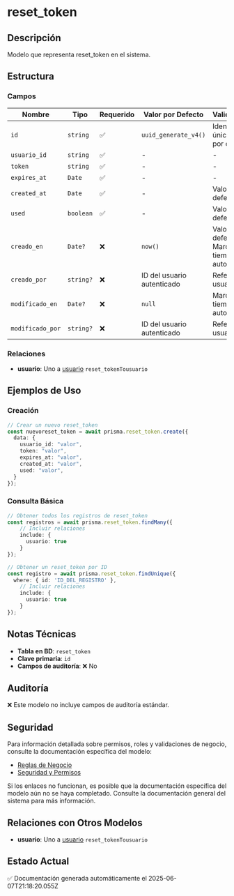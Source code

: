 # reset_token

## Descripción
Modelo que representa reset_token en el sistema.

## Estructura

### Campos

| Nombre | Tipo | Requerido | Valor por Defecto | Validaciones | Descripción |
|--------|------|-----------|-------------------|--------------|-------------|
| `id` | `string` | ✅ | `uuid_generate_v4()` | Identificador único, Valor por defecto |  |
| `usuario_id` | `string` | ✅ | - | - |  |
| `token` | `string` | ✅ | - | - |  |
| `expires_at` | `Date` | ✅ | - | - |  |
| `created_at` | `Date` | ✅ | - | Valor por defecto |  |
| `used` | `boolean` | ✅ | - | Valor por defecto |  |
| `creado_en` | `Date?` | ❌ | `now()` | Valor por defecto, Marca de tiempo automática |  |
| `creado_por` | `string?` | ❌ | ID del usuario autenticado | Referencia a usuario |  |
| `modificado_en` | `Date?` | ❌ | `null` | Marca de tiempo automática |  |
| `modificado_por` | `string?` | ❌ | ID del usuario autenticado | Referencia a usuario |  |

### Relaciones

- **usuario**: Uno a [usuario](./usuario.md) `reset_tokenTousuario`

## Ejemplos de Uso

### Creación

```typescript
// Crear un nuevo reset_token
const nuevoreset_token = await prisma.reset_token.create({
  data: {
    usuario_id: "valor",
    token: "valor",
    expires_at: "valor",
    created_at: "valor",
    used: "valor",
  }
});
```

### Consulta Básica

```typescript
// Obtener todos los registros de reset_token
const registros = await prisma.reset_token.findMany({
    // Incluir relaciones
    include: {
      usuario: true
    }
});

// Obtener un reset_token por ID
const registro = await prisma.reset_token.findUnique({
  where: { id: 'ID_DEL_REGISTRO' },
    // Incluir relaciones
    include: {
      usuario: true
    }
});
```

## Notas Técnicas

- **Tabla en BD**: `reset_token`
- **Clave primaria**: `id`
- **Campos de auditoría**: ❌ No

## Auditoría

❌ Este modelo no incluye campos de auditoría estándar.

## Seguridad

Para información detallada sobre permisos, roles y validaciones de negocio, consulte la documentación específica del modelo:

- [Reglas de Negocio](./reset_token/reglas_negocio.md)
- [Seguridad y Permisos](./reset_token/seguridad.md)

Si los enlaces no funcionan, es posible que la documentación específica del modelo aún no se haya completado. Consulte la documentación general del sistema para más información.

## Relaciones con Otros Modelos

- **usuario**: Uno a [usuario](./usuario.md) `reset_tokenTousuario`

## Estado Actual

✅ Documentación generada automáticamente el 2025-06-07T21:18:20.055Z
